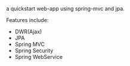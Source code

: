 a quickstart web-app using spring-mvc and jpa.

Features include:
  * DWR(Ajax)
  * JPA
  * Spring MVC
  * Spring Security
  * Spring WebService